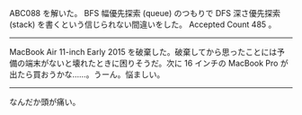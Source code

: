 ABC088 を解いた。 BFS 幅優先探索 (queue) のつもりで DFS 深さ優先探索 (stack) を書くという信じられない間違いをした。 Accepted Count 485 。

---

MacBook Air 11-inch Early 2015 を破棄した。破棄してから思ったことには予備の端末がないと壊れたときに困りそうだ。次に 16 インチの MacBook Pro が出たら買おうかな……。うーん。悩ましい。

---

なんだか頭が痛い。
